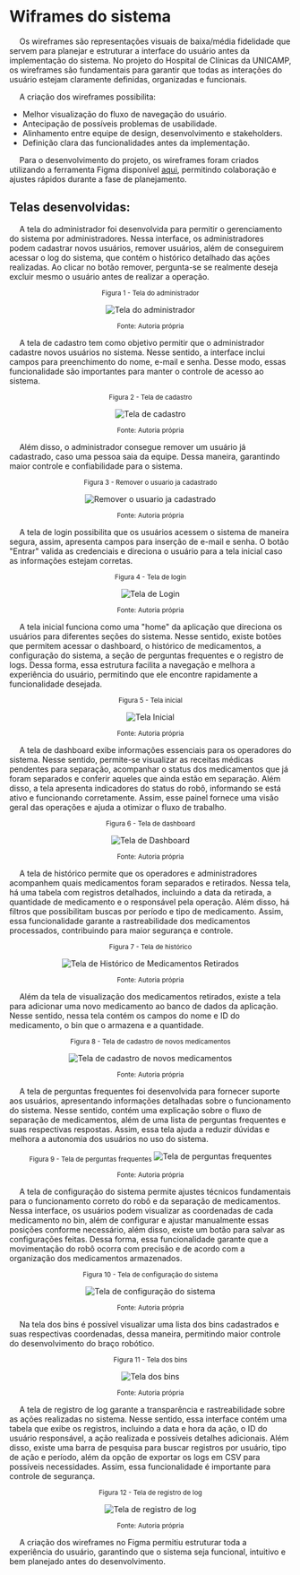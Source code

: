 
# Wiframes do sistema

&emsp; Os wireframes são representações visuais de baixa/média fidelidade que servem para planejar e estruturar a interface do usuário antes da implementação do sistema. No projeto do Hospital de Clínicas da UNICAMP, os wireframes são fundamentais para garantir que todas as interações do usuário estejam claramente definidas, organizadas e funcionais.

&emsp; A criação dos wireframes possibilita:
- Melhor visualização do fluxo de navegação do usuário.
- Antecipação de possíveis problemas de usabilidade.
- Alinhamento entre equipe de design, desenvolvimento e stakeholders.
- Definição clara das funcionalidades antes da implementação.

&emsp; Para o desenvolvimento do projeto, os wireframes foram criados utilizando a ferramenta Figma disponível [aqui](https://www.figma.com/design/VC279wQYR3rNGB6Fq039xc/Wireframe?node-id=54-1974&t=BtGMs9saMKxiIiXU-1), permitindo colaboração e ajustes rápidos durante a fase de planejamento.

## Telas desenvolvidas: 

&emsp; A tela do administrador foi desenvolvida para permitir o gerenciamento do sistema por administradores. Nessa interface, os administradores podem cadastrar novos usuários, remover usuários, além de conseguirem acessar o log do sistema, que contém o histórico detalhado das ações realizadas. Ao clicar no botão remover, pergunta-se se realmente deseja excluir mesmo o usuário antes de realizar a operação.

<div align="center" width="100%">

<sub>Figura 1 - Tela do administrador</sub>

![Tela do administrador](/img/UX/TelaADM.png)

<sup>Fonte: Autoria própria </sup>

</div>

&emsp; A tela de cadastro tem como objetivo permitir que o administrador cadastre novos usuários no sistema. Nesse sentido, a interface inclui campos para preenchimento do nome, e-mail e senha. Desse modo, essas funcionalidade são importantes para manter o controle de acesso ao sistema.

<div align="center" width="100%">

<sub>Figura 2 - Tela de cadastro</sub>

![Tela de cadastro](/img/UX/TelaCadastro.png)

<sup>Fonte: Autoria própria </sup>

</div>

&emsp; Além disso, o administrador consegue remover um usuário já cadastrado, caso uma pessoa saia da equipe. Dessa maneira, garantindo maior controle e confiabilidade para o sistema.

<div align="center" width="100%">

<sub>Figura 3 - Remover o usuario ja cadastrado </sub>

![Remover o usuario ja cadastrado](/img/UX/TelaRemover.png)

<sup>Fonte: Autoria própria </sup>

</div>

&emsp; A tela de login possibilita que os usuários acessem o sistema de maneira segura, assim, apresenta campos para inserção de e-mail e senha. O botão "Entrar" valida as credenciais e direciona o usuário para a tela inicial caso as informações estejam corretas.

<div align="center" width="100%">

<sub>Figura 4 - Tela de login</sub>

![Tela de Login](/img/UX/TelaLogin.png)

<sup>Fonte: Autoria própria </sup>

</div>

&emsp; A tela inicial funciona como uma "home" da aplicação que direciona os usuários para diferentes seções do sistema. Nesse sentido, existe botões que permitem acessar o dashboard, o histórico de medicamentos, a configuração do sistema, a seção de perguntas frequentes e o registro de logs. Dessa forma, essa estrutura facilita a navegação e melhora a experiência do usuário, permitindo que ele encontre rapidamente a funcionalidade desejada.

<div align="center" width="100%">

<sub>Figura 5 - Tela inicial</sub>

![Tela Inicial](/img/UX/TelaInicial.png)

<sup>Fonte: Autoria própria </sup>

</div>

&emsp; A tela de dashboard exibe informações essenciais para os operadores do sistema. Nesse sentido, permite-se visualizar as receitas médicas pendentes para separação, acompanhar o status dos medicamentos que já foram separados e conferir aqueles que ainda estão em separação. Além disso, a tela apresenta indicadores do status do robô, informando se está ativo e funcionando corretamente. Assim, esse painel fornece uma visão geral das operações e ajuda a otimizar o fluxo de trabalho.

<div align="center" width="100%">

<sub>Figura 6 - Tela de dashboard</sub>

![Tela de Dashboard](/img/UX/TelaDashboard.png)

<sup>Fonte: Autoria própria </sup>

</div>

&emsp; A tela de histórico permite que os operadores e administradores acompanhem quais medicamentos foram separados e retirados. Nessa tela, há uma tabela com registros detalhados, incluindo a data da retirada, a quantidade de medicamento e o responsável pela operação. Além disso, há filtros que possibilitam buscas por período e tipo de medicamento. Assim, essa funcionalidade garante a rastreabilidade dos medicamentos processados, contribuindo para maior segurança e controle.

<div align="center" width="100%">

<sub>Figura 7 - Tela de histórico</sub>

![Tela de Histórico de Medicamentos Retirados](/img/UX/TelaHistorico.png)

<sup>Fonte: Autoria própria </sup>

</div>

&emsp; Além da tela de visualização dos medicamentos retirados, existe a tela para adicionar uma novo medicamento ao banco de dados da aplicação. Nesse sentido, nessa tela contém os campos do nome e ID do medicamento, o bin que o armazena e a quantidade.

<div align="center" width="100%">

<sub>Figura 8 - Tela de cadastro de novos medicamentos</sub>

![Tela de cadastro de novos medicamentos](/img/UX/TelaCadastroMedicamento.png)

<sup>Fonte: Autoria própria </sup>

</div>

&emsp; A tela de perguntas frequentes foi desenvolvida para fornecer suporte aos usuários, apresentando informações detalhadas sobre o funcionamento do sistema. Nesse sentido, contém uma explicação sobre o fluxo de separação de medicamentos, além de uma lista de perguntas frequentes e suas respectivas respostas. Assim, essa tela ajuda a reduzir dúvidas e melhora a autonomia dos usuários no uso do sistema.

<div align="center" width="100%">

<sub>Figura 9 - Tela de perguntas frequentes</sub>
![Tela de perguntas frequentes](/img/UX/TelaPerguntas.png)

<sup>Fonte: Autoria própria </sup>

</div>

&emsp; A tela de configuração do sistema permite ajustes técnicos fundamentais para o funcionamento correto do robô e da separação de medicamentos. Nessa interface, os usuários podem visualizar as coordenadas de cada medicamento no bin, além de configurar e ajustar manualmente essas posições conforme necessário, além disso, existe um botão para salvar as configurações feitas. Dessa forma, essa funcionalidade garante que a movimentação do robô ocorra com precisão e de acordo com a organização dos medicamentos armazenados.

<div align="center" width="100%">


<sub>Figura 10 - Tela de configuração do sistema</sub>

![Tela de configuração do sistema](/img/UX/TelaConfiguracao.png)

<sup>Fonte: Autoria própria </sup>

</div>

&emsp; Na tela dos bins é possível visualizar uma lista dos bins cadastrados e suas respectivas coordenadas, dessa maneira, permitindo maior controle do desenvolvimento do braço robótico.

<div align="center" width="100%">


<sub>Figura 11 - Tela dos bins</sub>

![Tela dos bins](/img/UX/TelaBins.png)

<sup>Fonte: Autoria própria </sup>

</div>

&emsp; A tela de registro de log garante a transparência e rastreabilidade sobre as ações realizadas no sistema. Nesse sentido, essa interface contém uma tabela que exibe os registros, incluindo a data e hora da ação, o ID do usuário responsável, a ação realizada e possíveis detalhes adicionais. Além disso, existe uma barra de pesquisa para buscar registros por usuário, tipo de ação e período, além da opção de exportar os logs em CSV para possíveis necessidades. Assim, essa funcionalidade é importante para controle de segurança.

<div align="center" width="100%">

<sub>Figura 12 - Tela de registro de log</sub>

![Tela de registro de log](/img/UX/TelaLog.png)

<sup>Fonte: Autoria própria </sup>

</div>

&emsp; A criação dos wireframes no Figma permitiu estruturar toda a experiência do usuário, garantindo que o sistema seja funcional, intuitivo e bem planejado antes do desenvolvimento.



